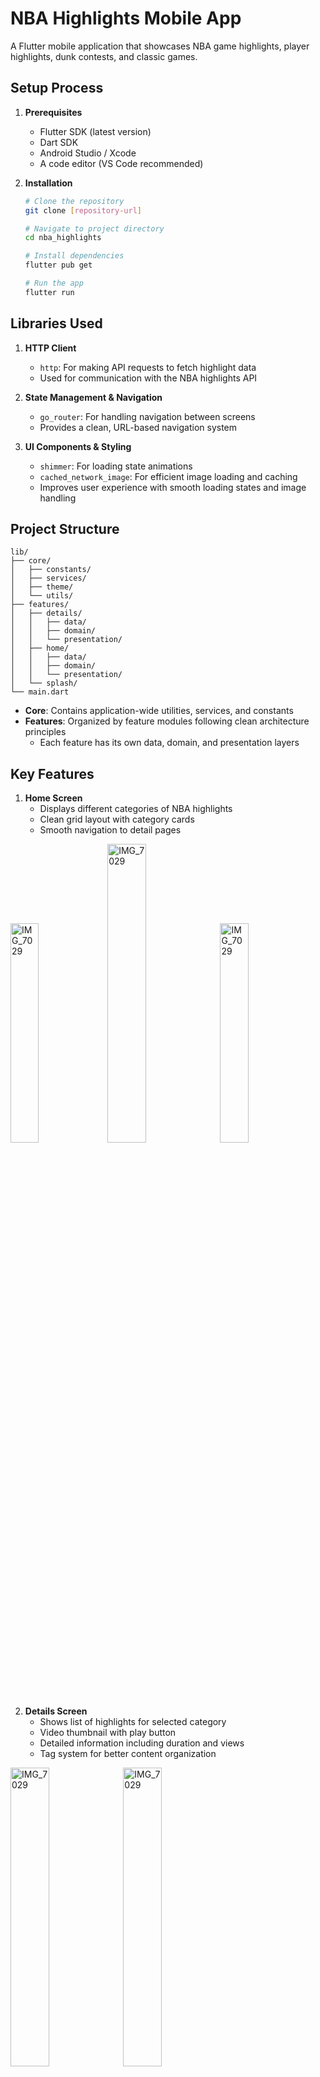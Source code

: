 # NBA Highlights Mobile App

A Flutter mobile application that showcases NBA game highlights, player highlights, dunk contests, and classic games.

## Setup Process

1. **Prerequisites**
   - Flutter SDK (latest version)
   - Dart SDK
   - Android Studio / Xcode
   - A code editor (VS Code recommended)

2. **Installation**
   ```bash
   # Clone the repository
   git clone [repository-url]

   # Navigate to project directory
   cd nba_highlights

   # Install dependencies
   flutter pub get

   # Run the app
   flutter run
   ```

## Libraries Used

1. **HTTP Client**
   - `http`: For making API requests to fetch highlight data
   - Used for communication with the NBA highlights API

2. **State Management & Navigation**
   - `go_router`: For handling navigation between screens
   - Provides a clean, URL-based navigation system

3. **UI Components & Styling**
   - `shimmer`: For loading state animations
   - `cached_network_image`: For efficient image loading and caching
   - Improves user experience with smooth loading states and image handling

## Project Structure

```
lib/
├── core/
│   ├── constants/
│   ├── services/
│   ├── theme/
│   └── utils/
├── features/
│   ├── details/
│   │   ├── data/
│   │   ├── domain/
│   │   └── presentation/
│   ├── home/
│   │   ├── data/
│   │   ├── domain/
│   │   └── presentation/
│   └── splash/
└── main.dart
```

- **Core**: Contains application-wide utilities, services, and constants
- **Features**: Organized by feature modules following clean architecture principles
  - Each feature has its own data, domain, and presentation layers

## Key Features

1. **Home Screen**
   - Displays different categories of NBA highlights
   - Clean grid layout with category cards
   - Smooth navigation to detail pages
<img src="https://github.com/user-attachments/assets/f8930087-b682-459e-8a2f-b0eeb59c8540" alt="IMG_7029" width="30%">
<img src="https://github.com/user-attachments/assets/807df89f-7f3c-45eb-bd7d-ec24977ca9c3" alt="IMG_7029" width="35%">
<img src="https://github.com/user-attachments/assets/0cce8631-23da-4c61-9fa4-47609bc6efda" alt="IMG_7029" width="30%">


2. **Details Screen**
   - Shows list of highlights for selected category
   - Video thumbnail with play button
   - Detailed information including duration and views
   - Tag system for better content organization
<img src="https://github.com/user-attachments/assets/88ccb7c1-f0d7-460e-a0c0-ade177ac0efc" alt="IMG_7029" width="35%">
<img src="https://github.com/user-attachments/assets/b0e4d9fe-c5f4-4541-9e34-d8460026ca73" alt="IMG_7029" width="35%">

<img src="https://github.com/user-attachments/assets/249ebcb3-a1c1-4edd-9c5a-e3f9dfbdeed6" alt="IMG_7029" width="35%">
<img src="https://github.com/user-attachments/assets/2ab9f8e8-91ef-4143-8402-27b1f8f7bfe0" alt="IMG_7029" width="35%">


## Development Challenges & Solutions

1. **API Integration Challenges**
   - **Challenge**: The NBA highlights API endpoints were not consistently available
   - **Solution**: Implemented mock data system to ensure consistent content display and testing
   - **Impact**: Enabled development to continue without API dependencies

2. **Category Navigation**
   - **Challenge**: Different types of highlights required different data handling approaches
   - **Solution**: Created a unified system that handles both individual highlights and category-based content
   - **Impact**: Seamless user experience across different content types

3. **Image Loading & Performance**
   - **Challenge**: Loading high-quality images while maintaining performance
   - **Solution**: Implemented CachedNetworkImage with shimmer loading effects
   - **Impact**: Smooth image loading with fallback states

4. **State Management**
   - **Challenge**: Managing loading, error, and success states across screens
   - **Solution**: Implemented robust error handling and loading states
   - **Impact**: Better user feedback and error recovery

## Future Improvements

1. **Video Playback**
   - Implement actual video playback functionality
   - Add support for different video quality options

2. **Offline Support**
   - Add local caching for recently viewed highlights
   - Implement offline mode for saved content

3. **User Features**
   - Add user authentication
   - Implement favorites and watch later lists
   - Add social sharing capabilities

## Contributing

Contributions are welcome! Please feel free to submit a Pull Request.

## License

This project is licensed under the MIT License - see the LICENSE file for details.
